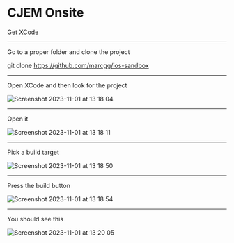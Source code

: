 # CJEM Onsite

[Get XCode]([url](https://apps.apple.com/us/app/xcode/id497799835?mt=12))

----------

Go to a proper folder and clone the project

git clone https://github.com/marcgg/ios-sandbox

----------

Open XCode and then look for the project

![Screenshot 2023-11-01 at 13 18 04](https://github.com/marcgg/ios-sandbox/assets/127343/9f33c596-ff8d-40f0-9fcd-8207fc64a171)

----------

Open it

![Screenshot 2023-11-01 at 13 18 11](https://github.com/marcgg/ios-sandbox/assets/127343/9926e836-9898-4317-a6ca-c0c44d462440)

----------

Pick a build target

![Screenshot 2023-11-01 at 13 18 50](https://github.com/marcgg/ios-sandbox/assets/127343/0feb11de-03e1-4afa-8058-17d652c59762)

----------

Press the build button

![Screenshot 2023-11-01 at 13 18 54](https://github.com/marcgg/ios-sandbox/assets/127343/8d7c2fab-80b5-4eb0-b55e-8ba3f453bc9d)

----------

You should see this

![Screenshot 2023-11-01 at 13 20 05](https://github.com/marcgg/ios-sandbox/assets/127343/5701ada0-501f-4cdc-9b76-32cf6dac183a)
